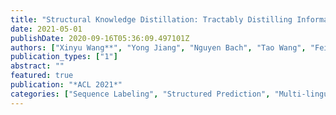 ```yaml
---
title: "Structural Knowledge Distillation: Tractably Distilling Information for Structured Predictor"
date: 2021-05-01
publishDate: 2020-09-16T05:36:09.497101Z
authors: ["Xinyu Wang**", "Yong Jiang", "Nguyen Bach", "Tao Wang", "Fei Huang", "Kewei Tu"]
publication_types: ["1"]
abstract: ""
featured: true
publication: "*ACL 2021*"
categories: ["Sequence Labeling", "Structured Prediction", "Multi-lingual NLP"]
---
```


